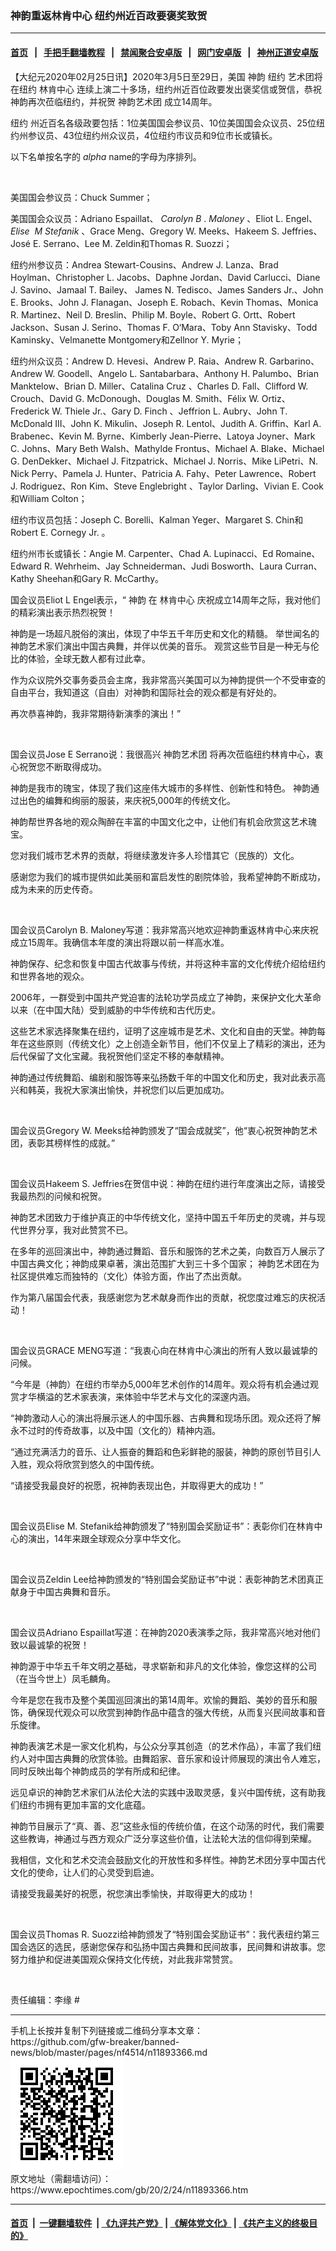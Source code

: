 ### 神韵重返林肯中心 纽约州近百政要褒奖致贺
------------------------

#### [首页](https://github.com/gfw-breaker/banned-news/blob/master/README.md) &nbsp;&nbsp;|&nbsp;&nbsp; [手把手翻墙教程](https://github.com/gfw-breaker/guides/wiki) &nbsp;&nbsp;|&nbsp;&nbsp; [禁闻聚合安卓版](https://github.com/gfw-breaker/bn-android) &nbsp;&nbsp;|&nbsp;&nbsp; [网门安卓版](https://github.com/oGate2/oGate) &nbsp;&nbsp;|&nbsp;&nbsp; [神州正道安卓版](https://github.com/SzzdOgate/update) 



<div><p>
 【大纪元2020年02月25日讯】2020年3月5日至29日，美国
 <ok href="https://www.epochtimes.com/gb/tag/%E7%A5%9E%E9%9F%B5.html">
  神韵
 </ok>
 <ok href="https://www.epochtimes.com/gb/tag/%E7%BA%BD%E7%BA%A6.html">
  纽约
 </ok>
 艺术团将在纽约
 <ok href="https://www.epochtimes.com/gb/tag/%E6%9E%97%E8%82%AF%E4%B8%AD%E5%BF%83.html">
  林肯中心
 </ok>
 连续上演二十多场，纽约州近百位政要发出褒奖信或贺信，恭祝神韵再次莅临纽约，并祝贺
 <ok href="https://www.epochtimes.com/gb/tag/%E7%A5%9E%E9%9F%B5%E8%89%BA%E6%9C%AF%E5%9B%A2.html">
  神韵艺术团
 </ok>
 成立14周年。
</p>
<p>
 <ok href="https://www.epochtimes.com/gb/tag/%E7%BA%BD%E7%BA%A6.html">
  纽约
 </ok>
 州近百名各级政要包括：1位美国国会参议员、10位美国国会众议员、25位纽约州参议员、43位纽约州众议员，4位纽约市议员和9位市长或镇长。
</p>
<p>
 以下名单按名字的
 <em>
  alpha
 </em>
 name的字母为序排列。
</p>
<p>
 <ok href="http://i.epochtimes.com/assets/uploads/2020/02/1__________.jpg">
  <img alt="" class="size-full wp-image-11898216 aligncenter" src="http://i.epochtimes.com/assets/uploads/2020/02/1__________.jpg"/>
 </ok>
</p>
<p>
 美国国会参议员：Chuck Summer；
</p>
<p>
 美国国会众议员：Adriano Espaillat、
 <em>
  Carolyn B
 </em>
 .
 <em>
  Maloney
 </em>
 、Eliot L. Engel、
 <em>
  Elise  M Stefanik
 </em>
 、Grace Meng、Gregory W. Meeks、Hakeem S. Jeffries、José E. Serrano、Lee M. Zeldin和Thomas R. Suozzi；
</p>
<p>
 纽约州参议员：Andrea Stewart-Cousins、Andrew J. Lanza、Brad Hoylman、Christopher L. Jacobs、Daphne Jordan、David Carlucci、Diane J. Savino、Jamaal T. Bailey、 James N. Tedisco、James Sanders Jr.、John E. Brooks、John J. Flanagan、Joseph E. Robach、Kevin Thomas、Monica R. Martinez、Neil D. Breslin、Philip M. Boyle、Robert G. Ortt、Robert Jackson、Susan J. Serino、Thomas F. O‘Mara、Toby Ann Stavisky、Todd Kaminsky、Velmanette Montgomery和Zellnor Y. Myrie；
</p>
<p>
 纽约州众议员：Andrew D. Hevesi、Andrew P. Raia、Andrew R. Garbarino、Andrew W. Goodell、Angelo L. Santabarbara、Anthony H. Palumbo、Brian Manktelow、Brian D. Miller、Catalina Cruz 、Charles D. Fall、Clifford W. Crouch、David G. McDonough、Douglas M. Smith、Félix W. Ortiz、Frederick W. Thiele Jr.、Gary D. Finch 、Jeffrion L. Aubry、John T. McDonald III、John K. Mikulin、Joseph R. Lentol、Judith A. Griffin、Karl A. Brabenec、Kevin M. Byrne、Kimberly Jean-Pierre、Latoya Joyner、Mark C. Johns、Mary Beth Walsh、Mathylde Frontus、Michael A. Blake、Michael G. DenDekker、Michael J. Fitzpatrick、Michael J. Norris、Mike LiPetri、N. Nick Perry、Pamela J. Hunter、Patricia A. Fahy、Peter Lawrence、Robert J. Rodriguez、Ron Kim、Steve Englebright 、Taylor Darling、Vivian E. Cook和William Colton；
</p>
<p>
 纽约市议员包括：Joseph C. Borelli、Kalman Yeger、Margaret S. Chin和Robert E. Cornegy Jr. 。
</p>
<p>
 纽约州市长或镇长：Angie M. Carpenter、Chad A. Lupinacci、Ed Romaine、Edward R. Wehrheim、Jay Schneiderman、Judi Bosworth、Laura Curran、Kathy Sheehan和Gary R. McCarthy。
</p>
<p>
 国会议员Eliot L Engel表示，“
 <ok href="https://www.epochtimes.com/gb/tag/%E7%A5%9E%E9%9F%B5.html">
  神韵
 </ok>
 在
 <ok href="https://www.epochtimes.com/gb/tag/%E6%9E%97%E8%82%AF%E4%B8%AD%E5%BF%83.html">
  林肯中心
 </ok>
 庆祝成立14周年之际，我对他们的精彩演出表示热烈祝贺！
</p>
<p>
 神韵是一场超凡脱俗的演出，体现了中华五千年历史和文化的精髓。 举世闻名的神韵艺术家们演出中国古典舞，并伴以优美的音乐。 观赏这些节目是一种无与伦比的体验，全球无数人都有过此幸。
</p>
<p>
 作为众议院外交事务委员会主席，我非常高兴美国可以为神韵提供一个不受审查的自由平台，我知道这（自由）对神韵和国际社会的观众都是有好处的。
</p>
<p>
 再次恭喜神韵，我非常期待新演季的演出！”
</p>
<p>
 <ok href="http://i.epochtimes.com/assets/uploads/2020/02/Eliot-L-Engel-greeting-letter-Congressman.jpg">
  <img alt="" class="size-large wp-image-11893383 aligncenter" src="http://i.epochtimes.com/assets/uploads/2020/02/Eliot-L-Engel-greeting-letter-Congressman-600x775.jpg"/>
 </ok>
</p>
<p>
 国会议员Jose E Serrano说：我很高兴
 <ok href="https://www.epochtimes.com/gb/tag/%E7%A5%9E%E9%9F%B5%E8%89%BA%E6%9C%AF%E5%9B%A2.html">
  神韵艺术团
 </ok>
 将再次莅临纽约林肯中心，衷心祝贺您不断取得成功。
</p>
<p>
 神韵是我市的瑰宝，体现了我们这座伟大城市的多样性、创新性和特色。 神韵通过出色的编舞和绚丽的服装，来庆祝5,000年的传统文化。
</p>
<p>
 神韵帮世界各地的观众陶醉在丰富的中国文化之中，让他们有机会欣赏这艺术瑰宝。
</p>
<p>
 您对我们城市艺术界的贡献，将继续激发许多人珍惜其它（民族的）文化。
</p>
<p>
 感谢您为我们的城市提供如此美丽和富启发性的剧院体验，我希望神韵不断成功，成为未来的历史传奇。
</p>
<p>
 <ok href="http://i.epochtimes.com/assets/uploads/2020/02/Jose-E-Serrano-Greeting-letter-Congressman_.jpg">
  <img alt="" class="size-large wp-image-11893385 aligncenter" src="http://i.epochtimes.com/assets/uploads/2020/02/Jose-E-Serrano-Greeting-letter-Congressman_-600x848.jpg"/>
 </ok>
</p>
<p>
 国会议员Carolyn B. Maloney写道：我非常高兴地欢迎神韵重返林肯中心来庆祝成立15周年。我确信本年度的演出将跟以前一样高水准。
</p>
<p>
 神韵保存、纪念和恢复中国古代故事与传统，并将这种丰富的文化传统介绍给纽约和世界各地的观众。
</p>
<p>
 2006年，一群受到中国共产党迫害的法轮功学员成立了神韵，来保护文化大革命以来（在中国大陆）受到威胁的中华传统和古​​代历史。
</p>
<p>
 这些艺术家选择聚集在纽约，证明了这座城市是艺术、文化和自由的天堂。神韵每年在这些原则（传统文化）之上创造全新节目，他们不仅呈上了精彩的演出，还为后代保留了文化宝藏。我祝贺他们坚定不移的奉献精神。
</p>
<p>
 神韵通过传统舞蹈、编剧和服饰等来弘扬数千年的中国文化和历史，我对此表示高兴和韩英，我祝大家演出愉快，并祝您们以后更加成功。
</p>
<p>
 <ok href="http://i.epochtimes.com/assets/uploads/2020/02/Carolyn-B.-Maloney-Congresswoman.jpg">
  <img alt="" class="size-large wp-image-11893386 aligncenter" src="http://i.epochtimes.com/assets/uploads/2020/02/Carolyn-B.-Maloney-Congresswoman-600x776.jpg"/>
 </ok>
</p>
<p>
 国会议员Gregory W. Meeks给神韵颁发了“国会成就奖”，他“衷心祝贺神韵艺术团，表彰其榜样性的成就。”
</p>
<p>
 <ok href="http://i.epochtimes.com/assets/uploads/2020/02/Gregory-W.-Meeks-congressman-Certificator.jpg">
  <img alt="" class="size-large wp-image-11893387 aligncenter" src="http://i.epochtimes.com/assets/uploads/2020/02/Gregory-W.-Meeks-congressman-Certificator-600x464.jpg"/>
 </ok>
</p>
<p>
 国会议员Hakeem S. Jeffries在贺信中说：神韵在纽约进行年度演出之际，请接受我最热烈的问候和祝贺。
</p>
<p>
 神韵艺术团致力于维护真正的中华传统文化，坚持中国五千年历史的灵魂，并与现代世界分享，我对此赞赏不已。
</p>
<p>
 在多年的巡回演出中，神韵通过舞蹈、音乐和服饰的艺术之美，向数百万人展示了中国古典文化；神韵成果卓著，演出范围扩大到三十多个国家； 神韵艺术团在为社区提供难忘而独特的（文化）体验方面，作出了杰出贡献。
</p>
<p>
 作为第八届国会代表，我感谢您为艺术献身而作出的贡献，祝您度过难忘的庆祝活动！
</p>
<p>
 <ok href="http://i.epochtimes.com/assets/uploads/2020/02/Hakeem-S.-Jeffries-Congressman.jpg">
  <img alt="" class="size-large wp-image-11893389 aligncenter" src="http://i.epochtimes.com/assets/uploads/2020/02/Hakeem-S.-Jeffries-Congressman-600x776.jpg"/>
 </ok>
</p>
<p>
 国会议员GRACE MENG写道：“我衷心向在林肯中心演出的所有人致以最诚挚的问候。
</p>
<p>
 “今年是（神韵）在纽约市举办5,000年艺术创作的14周年。观众将有机会通过观赏才华横溢的艺术家表演，来体验中华艺术与文化的深邃内涵。
</p>
<p>
 “神韵激动人心的演出将展示迷人的中国乐器、古典舞和现场乐团。观众还将了解永不过时的传奇故事，以及中国（文化的）精神内涵。
</p>
<p>
 “通过充满活力的音乐、让人振奋的舞蹈和色彩鲜艳的服装，神韵的原创节目引人入胜，观众将欣赏到悠久的中国传统。
</p>
<p>
 “请接受我最良好的祝愿，祝神韵表现出色，并取得更大的成功！”
</p>
<p>
 <ok href="http://i.epochtimes.com/assets/uploads/2020/02/Grace-Meng-Greeting-letter-Congresswoman.jpg">
  <img alt="" class="size-large wp-image-11893390 aligncenter" src="http://i.epochtimes.com/assets/uploads/2020/02/Grace-Meng-Greeting-letter-Congresswoman-600x776.jpg"/>
 </ok>
</p>
<p>
 国会议员Elise M. Stefanik给神韵颁发了“特别国会奖励证书”：表彰你们在林肯中心的演出，14年来跟全球观众分享中华文化。
</p>
<p>
 <ok href="http://i.epochtimes.com/assets/uploads/2020/02/Elise-M.-Stefanik-Congresswoman-e1582586770887.jpeg">
  <img alt="" class="size-large wp-image-11893371 aligncenter" src="http://i.epochtimes.com/assets/uploads/2020/02/Elise-M.-Stefanik-Congresswoman-e1582586770887-600x800.jpeg"/>
 </ok>
</p>
<p>
 国会议员Zeldin Lee给神韵颁发的“特别国会奖励证书”中说：表彰神韵艺术团真正献身于中国古典舞和音乐。
</p>
<p>
 <ok href="http://i.epochtimes.com/assets/uploads/2020/02/Zeldin-Lee-the-Certificate-from-1st-district-US-congressman.jpg">
  <img alt="" class="wp-image-11893370 size-large aligncenter" src="http://i.epochtimes.com/assets/uploads/2020/02/Zeldin-Lee-the-Certificate-from-1st-district-US-congressman-e1582586719719-600x450.jpg"/>
 </ok>
</p>
<p>
 国会议员Adriano Espaillat写道：在神韵2020表演季之际，我非常高兴地对他们致以最诚挚的祝贺！
</p>
<p>
 神韵源于中华五千年文明之基础，寻求崭新和非凡的文化体验，像您这样的公司（在当今世上）凤毛麟角。
</p>
<p>
 今年是您在我市及整个美国巡回演出的第14周年。欢愉的舞蹈、美妙的音乐和服饰，确保现代观众可以欣赏到神韵作品中蕴含的强大传统，从而复兴民间故事和音乐旋律。
</p>
<p>
 神韵表演艺术是一家文化机构，与公众分享其创造（的艺术作品），丰富了我们纽约人对中国古典舞的欣赏体验。由舞蹈家、音乐家和设计师展现的演出令人难忘，同时反映出每个神韵成员的学有所成和纪律。
</p>
<p>
 远见卓识的神韵艺术家们从法伦大法的实践中汲取灵感，复兴中国传统，这有助我们纽约市拥有更加丰富的文化底蕴。
</p>
<p>
 神韵节目展示了“真、善、忍”这些永恒的传统价值，在这个动荡的时代，我们需要这些教诲，神通过与西方观众广泛分享这些价值，让法轮大法的信仰得到荣耀。
</p>
<p>
 我相信，文化和艺术交流会鼓励文化的开放性和多样性。神韵艺术团分享中国古代文化的使命，让人们的心灵受到启迪。
</p>
<p>
 请接受我最美好的祝愿，祝您演出季愉快，并取得更大的成功！
</p>
<p>
 <ok href="http://i.epochtimes.com/assets/uploads/2020/02/Adriano-Espaillat-Greeting-letter-Congressman_.jpg">
  <img alt="" class="size-large wp-image-11893402 aligncenter" src="http://i.epochtimes.com/assets/uploads/2020/02/Adriano-Espaillat-Greeting-letter-Congressman_-600x776.jpg"/>
 </ok>
</p>
<p>
 国会议员Thomas R. Suozzi给神韵颁发了“特别国会奖励证书”：我代表纽约第三国会选区的选民，感谢您保存和弘扬中国古典舞和民间故事，民间舞和讲故事。您努力维护和促进美国观众保持文化传统，对此我非常赞赏。
</p>
<p>
 <ok href="http://i.epochtimes.com/assets/uploads/2020/02/Thomas-R.-Suozzi-Congressman.jpg">
  <img alt="" class="size-large wp-image-11893374 aligncenter" src="http://i.epochtimes.com/assets/uploads/2020/02/Thomas-R.-Suozzi-Congressman-600x450.jpg"/>
 </ok>
</p>
<p>
 责任编辑：李缘 #
</p>
</div>
<hr/>
手机上长按并复制下列链接或二维码分享本文章：<br/>
https://github.com/gfw-breaker/banned-news/blob/master/pages/nf4514/n11893366.md <br/>
<a href='https://github.com/gfw-breaker/banned-news/blob/master/pages/nf4514/n11893366.md'><img src='https://github.com/gfw-breaker/banned-news/blob/master/pages/nf4514/n11893366.md.png'/></a> <br/>
原文地址（需翻墙访问）：https://www.epochtimes.com/gb/20/2/24/n11893366.htm


------------------------
#### [首页](https://github.com/gfw-breaker/banned-news/blob/master/README.md) &nbsp;|&nbsp; [一键翻墙软件](https://github.com/gfw-breaker/nogfw/blob/master/README.md) &nbsp;| [《九评共产党》](https://github.com/gfw-breaker/9ping.md/blob/master/README.md#九评之一评共产党是什么) | [《解体党文化》](https://github.com/gfw-breaker/jtdwh.md/blob/master/README.md) | [《共产主义的终极目的》](https://github.com/gfw-breaker/gczydzjmd.md/blob/master/README.md)


<img src='http://gfw-breaker.win/banned-news/pages/nf4514/n11893366.md' width='0px' height='0px'/>